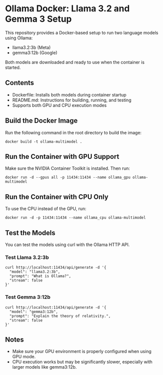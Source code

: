 # Ollama Docker: Llama 3.2 and Gemma 3 Setup

This repository provides a Docker-based setup to run two language models using Ollama:

- llama3.2:3b (Meta)
- gemma3:12b (Google)

Both models are downloaded and ready to use when the container is started.

## Contents

- Dockerfile: Installs both models during container startup
- README.md: Instructions for building, running, and testing
- Supports both GPU and CPU execution modes

## Build the Docker Image

Run the following command in the root directory to build the image:

    docker build -t ollama-multimodel .

## Run the Container with GPU Support

Make sure the NVIDIA Container Toolkit is installed. Then run:

    docker run -d --gpus all -p 11434:11434 --name ollama_gpu ollama-multimodel

## Run the Container with CPU Only

To use the CPU instead of the GPU, run:

    docker run -d -p 11434:11434 --name ollama_cpu ollama-multimodel

## Test the Models

You can test the models using curl with the Ollama HTTP API.

### Test Llama 3.2:3b

    curl http://localhost:11434/api/generate -d '{
      "model": "llama3.2:3b",
      "prompt": "What is Ollama?",
      "stream": false
    }'

### Test Gemma 3:12b

    curl http://localhost:11434/api/generate -d '{
      "model": "gemma3:12b",
      "prompt": "Explain the theory of relativity.",
      "stream": false
    }'

## Notes

- Make sure your GPU environment is properly configured when using GPU mode.
- CPU execution works but may be significantly slower, especially with larger models like gemma3:12b.
